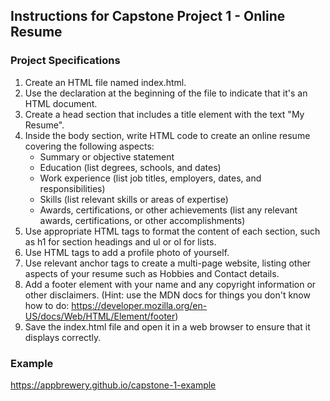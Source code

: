 ## Instructions for Capstone Project 1 - Online Resume

### Project Specifications

1. Create an HTML file named index.html.
2. Use the <!DOCTYPE html> declaration at the beginning of the file to indicate that it's an HTML document.
3. Create a head section that includes a title element with the text "My Resume".
4. Inside the body section, write HTML code to create an online resume covering the following aspects:
    * Summary or objective statement
    * Education (list degrees, schools, and dates)
    * Work experience (list job titles, employers, dates, and responsibilities)
    * Skills (list relevant skills or areas of expertise)
    * Awards, certifications, or other achievements (list any relevant awards, certifications, or other accomplishments)
5. Use appropriate HTML tags to format the content of each section, such as h1 for section headings and ul or ol for lists.
6. Use HTML tags to add a profile photo of yourself.
7. Use relevant anchor tags to create a multi-page website, listing other aspects of your resume such as Hobbies and Contact details.
8. Add a footer element with your name and any copyright information or other disclaimers. (Hint: use the MDN docs for things you don't know how to do: https://developer.mozilla.org/en-US/docs/Web/HTML/Element/footer)
9. Save the index.html file and open it in a web browser to ensure that it displays correctly.

### Example

https://appbrewery.github.io/capstone-1-example

